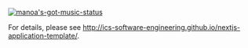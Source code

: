 [![manoa's-got-music-status](https://github.com/manoas-got-music/manoas-source-code/actions/workflows/ci.yml/badge.svg)](https://github.com/manoas-got-music/manoas-source-code/actions/workflows/ci.yml)

For details, please see http://ics-software-engineering.github.io/nextjs-application-template/.
